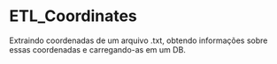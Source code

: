 # ETL_Coordinates
Extraindo coordenadas de um arquivo .txt, obtendo informações sobre essas coordenadas e carregando-as em um DB.
